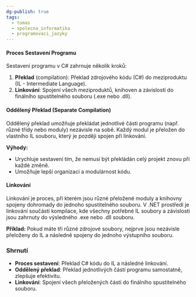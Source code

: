 ```yaml
---
dg-publish: true
tags:
  - tomas
  - spolecna_informatika
  - programovaci_jazyky
---
```

#### Proces Sestavení Programu
Sestavení programu v C# zahrnuje několik kroků:
1. **Překlad** (compilation): Překlad zdrojového kódu (C#) do meziproduktu (IL - Intermediate Language).
2. **Linkování**: Spojení všech meziproduktů, knihoven a závislostí do finálního spustitelného souboru (.exe nebo .dll).

#### Oddělený Překlad (Separate Compilation)
Oddělený překlad umožňuje překládat jednotlivé části programu (např. různé třídy nebo moduly) nezávisle na sobě. Každý modul je přeložen do vlastního IL souboru, který je později spojen při linkování.

**Výhody:**
- Urychluje sestavení tím, že nemusí být překládán celý projekt znovu při každé změně.
- Umožňuje lepší organizaci a modulárnost kódu.

#### Linkování
Linkování je proces, při kterém jsou různé přeložené moduly a knihovny spojeny dohromady do jednoho spustitelného souboru. V .NET prostředí je linkování součástí kompilace, kde všechny potřebné IL soubory a závislosti jsou zahrnuty do výsledného .exe nebo .dll souboru.

**Příklad:**
Pokud máte tři různé zdrojové soubory, nejprve jsou nezávisle přeloženy do IL a následně spojeny do jednoho výstupního souboru.

### Shrnutí
- **Proces sestavení**: Překlad C# kódu do IL a následné linkování.
- **Oddělený překlad**: Překlad jednotlivých částí programu samostatně, zlepšuje efektivitu.
- **Linkování**: Spojení všech přeložených částí do finálního spustitelného souboru.